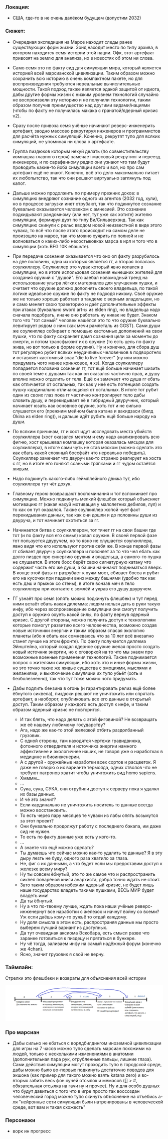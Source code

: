 ### Локация: 
- США, где-то в не очень далёком будущем (допустим 2032)

### Сюжет:
- Очередная экспедиция на Марсе находит следы ранее существующих форм жизни. Зонд находит место по типу архива, в котором находится семя истории этой нации. Офк, этот артефакт привозят на землю для анализа, но в новостях об этом ни слова.
- Само семя это по факту сид для симуляции мира, который является историей всей марсианской цивилизации. Таким образом можно сохранить всю историю в очень компактном пакете, но для воспроизведения требуются нереальные вычислительные мощности. Такой подход также является эдакой защитой от идиота, дабы другие формы жизни с низким уровнем технологий случайно не воспроизвели эту историю и не получили технологии, таким образом получив преимущество над другими видами/нациями (чтобы по факту не получилась макака с гранатой/ядерный кризис v2). 
- Сразу после привоза семя учёные начинают реверс-инженерить артефакт, заодно массово рекрутируя инженеров и программистов для расчёта нужных симуляций. Конечно, рекрутят тупо для всяких симуляций, не упоминая ни слова о артефакте.
- Группа пиздюков которым нехуй делать (по совместительству компашка главного героя) замечает массовый рекрутинг и переезд инженеров, и по сарафанному радио они узнают что там будут проводить какие-то йоба симуляции всего и вся, но про сам артефакт ещё не знают. Конечно, всё это дело максимально питает их любопытство, так что они решают виртуально заглянуть под капот.
- Дальше можно продолжить по примеру прежних доков: в симуляцию внедряют сознание одного из агентов (2032 год, хули), но в процессе загрузки инет отрубают, так что подкинутое сознание буквально оказывается человеком с амнезией. Это сознание подкидывают рандомному (или нет, тут уже как хотите) жителю симуляции, формируя дуэт по типу Ви/Сильверхэнд. Так как симуляцию скинули с рельс вводом новой неизвестной в виде этого чувака, то всё что после этого происходит на самом деле не произошло на марсе, так что можно хуярить по полной и не волноваться о каких-либо несостыковках марса в ирл и того что в симуляции (хоть BFG 10K ебашьте).
- При передаче сознания оказывается что оно оп факту разрубилось на две половины, одна из которых является гг, а вторая попалась соулкиллеру. Соулкиллер это чувак который явно копался в симуляции, но в итоге использовал сознания нынешних жителей для создания оружий с "душой". Его заебал новомодный тренд на использование ультра лёгких материалов для улучшения пушки, и считает что оружие должно дополнять своего владельца, по такой логике идеальное оружие по факту не подходя никому. Своё оружие же не только хорошо работает в тандеме с верным владельцем, но и само меняет свою траекторию и даёт дополнительные эффекты при атаках (буквально sword art-ы из elden ring), но владельца надо сначала подобрать, иначе оно работать ну никак не будет. Знаком того что "тот самый" человек нашёлся это то что оружие буквально левитирует рядом с ним (как мечи рамлеталь из GGST). Сами души же соулкиллер собирает с помощью кастомных дополнений на свои пушки, что по факту сохраняет дамп сознания цели за моменты до смерти, и потом трансфьюзит их в оружие (то есть цель по факту жива, но вот только в форме оружия). Ну и конечно, для сбора душ тот регулярно рубит всяких неудачливых человечков в подворотнях и оставляет кастомный знак "die to live forever" (ну или можно придумать чото менее кринжовое, я хз). Когда соулкиллеру попадается половина сознания гг, тот ещё больше начинает шизить по своей теме с душами так как он оказался частично прав, и душу вполне можно отделить от тела. Ещё он замечает что душа гг ебать как отличается от остальных, так как у неё есть потенциал создать пушку кардинально отличающаяся от остальных. В итоге тот рубит один из своих глаз пока гг частично контролирует тело дабы словить душу, и перекидывает её в гибридный двуручник, который начинает юзать как основное оружие, хоть тот и не сильно слушается его (прежним мейном была катана и вакидзаси (билд Okina из elden ring)), и дальше идёт рубить ещё больше народу на души.
- По всяким причинам, гг и хост идут исследовать места убийств соулкиллера (хост оказался ментом и ему надо анализировать всю фигню, хост крышевал компашку которая оказалась мясцом для соулкиллера), в итоге сами чуть не став мяском (можно сделать это как ебать какой сложный боссфайт что нереально победить). Соулкиллер замечает что 
двуруч как-то странно реагирует на хоста с гг, но в итоге его гоняют ссаными тряпками и гг чудом остаётся живым.
- Надо подкинуть какого-либо геймплейного движа тут, ибо соулкиллера тут чёт дохуя.
- Главному герою возвращают воспоминания и тот вспоминает про симуляцию. Можно подкинуть мелкий флешбек который объясняет мотивацию гг (какая нахуй мотивация у малолетних дебилов, лул) и то как он тут оказался. Также соулкиллер жопой чует факт перекидывания данных, так как они дошли и до половины души из двуруча, и тот начинает охотиться за гг.
- Начинается битва с соулкиллером, тот тянет гг на свои башни где тот (и по факту вся его семья) ковал оружие. В своей первой фазе тот пользуется двуручем, но то явно не слушается соулкиллера, явно видя что его используют против себя же. В конце первой фазы гг сбивает двуруч у соулкиллера и поясняет за то что чел ебать как долго пиздел про синергию оружия и владельца, а самого-то пушка не слушается. В итоге босс берёт свою сигнатурную катану что содержит часть его же души, а башни начинают подниматься вверх. В конце этой фазы гг разрубает к хуям мост, сбивает босса и рубит его на кусочки при падении вниз между башнями (удобно так как есть дэш и прыжок со стены), в итоге вонзав меч в тело соулкиллера при контакте с землёй и украв его душу двуручем.



- ГГ узнаёт про семя (опять можно подкинуть флешбек) и тут перед ними встаёт ебать какая дилемма: людям нельзя дать в руки такую инфу, ибо через воспроизведение симуляции они смогут получить доступ к оружию охуеть какой силы, по факту вернув ядерный кризис. С другой стороны, можно получить доступ к технологиям которые помогут развитию всего человечества, возможно создав новые источники энергии и таким образом спасая экологию планеты (ибо я ебать как сомневаюсь что за 10 лет всё внезапно станет лучше на этом фронте). По факту получается диллема Эйнштейна, который создал ядерное оружие желая просто создать новый источник энергии, но с оговоркой на то что мы знаем про возможные военные применения технологий. Также поднимается вопрос с жителями симуляции, ибо хоть это и иные формы жизни, но это точно такие же живые существа с эмоциями, мыслями и желаниями, и выключение симуляции их тупо убьёт (хоть и безболезненно), так что тут тоже можно чото придумать.
- Дабы подлить бензина в огонь (и гарантировать релиз ещё более ёбнутого сиквела), пиздюки решают не уничтожить или спрятать артефакт, а наоборот, опубликовать все его данные в открытый доступ. Таким образом у каждого есть доступ к инфе, и таким образом ядерный кризис не повторится.
    - И так блять, что надо делать с этой фиговиной? Не возвращать же её нашему любимому государству?
    - Ага, надо же как-то этой железкой отбить раздолбанный грузовик.
    - С одной стороны, там находятся чертежи гравидвижка, фотонного отвердителя и источника энергии намного эффективнее и экологичнее наших, не говоря уже о наработках в медицине и биоинженерии.
    - А с другой - оружейные наработки всех сортов и расцветок. Я даже не говорю о их варианте термояда, одних стволов что не требуют патронов хватит чтобы уничтожить вид homo sapiens.
    - Хмммм...
    - ...
    - Сука, сука, СУКА, они отрубили доступ к серверу пока я удалял их базы данных.
    - И чё это значит?
    - Если кардинально не уничтожить носитель то данные всегда можно восстановить.
    - То есть через пару месяцев те чуваки из лабы опять возьмутся за этот проект?
    - Они буквально продолжут работу с последнего бэкапа, им даже сид не нужен.
    - То есть по факту данные уже есть у кого-то.
    - ...
    - А знаете что ещё можно сделать?
    - Ты думаешь что сейчас можно как-то удалить те данные? Я в эту дыру лезть не буду, одного раза хватило за глаза.
    - Не, фиг с их данными, а что будет если мы предоставим доступ к железке всему миру?
    - Ну ты совсем ёбнутый, это то же самое что и распространить сиквел поварёной книги анархиста, добра точно ждать не стоит.
    - Зато таким образом избежим ядерный кризис, не будет лишь наше государство владеть такими пушками, ВЕСЬ МИР будет владеть ими!
    - Да ты ёбнутый.
    - Ну а что по-твоему лучше, ждать пока наши учёные реверс-инженернут все наработки с железок и начнут войну со всеми? Уж если даёшь кому-то ружьё то отдай каждому.
    - Ну доля смысла в этом есть, распространяя данные мы просто выберем лучший вариант из доступных.
    - Да тут очевидная аксиома Эскобара, есть смысл разве что заранее готовиться к пиздецу и прятаться в бункере.
    - Ну чё тогда, заливаем инфу на самый надёжный форум (конечно же 4chan).
    - Ясно, значит грузовик я свой не верну.


### Таймлайн:

Стрелки это флешбеки и возвраты для объяснения всей истории

![](story-timeline.png)

### Про марсиан

- Дабы сильно не ебаться с ворлдбилдингом иноземной цивилизации для игры на 7 часов можно тупо сделать марсиан похожими на людей, только с несколькими изменениями в анатомии (дополнительная пара рук, отрубленные пальцы, лишние глаза). Сами действия симуляции могут проходить тупо в городской среде, дабы можно было во-первых подкинуть достаточно поводов для экшона (как пример для такого можно взять katana zero) и во-вторых забить весь фон кучей отсылок и мемасов ([] > #, обязательная отсылка на гачи ну и прочее). Ну и для особо душных что будут давиться с того что в игре просто так воссоздан человеческий город можно тупо скинуть объяснение на отъебись а-ля "нейронные сети симуляции были натренированы в человеческой среде, вот вам и такая схожесть"

### Персонажи

- ворк ин прогресс